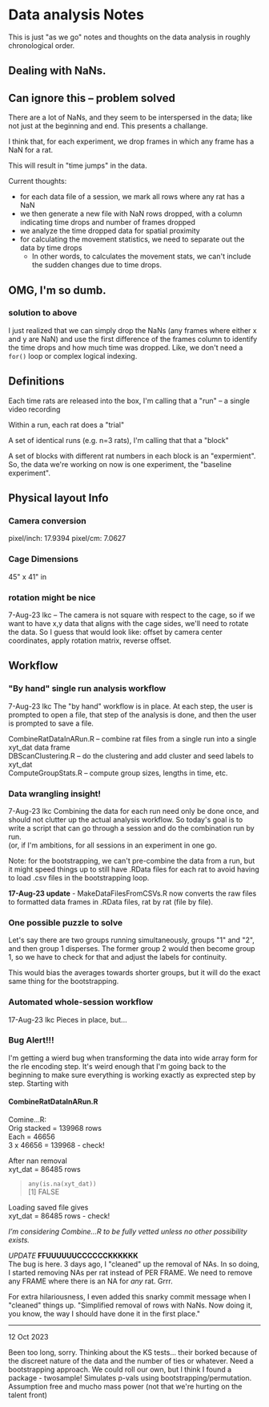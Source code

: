 # Data analysis Notes
This is just "as we go" notes and thoughts on the data analysis in roughly chronological order.

## Dealing with NaNs.
## Can ignore this – problem solved

There are a lot of NaNs, and they seem to be interspersed in the data; like not just at the beginning and end. This presents a challange.

I think that, for each experiment, we drop frames in which any frame has a NaN for a rat.

This will result in "time jumps" in the data.

Current thoughts:
- for each data file of a session, we mark all rows where any rat has a NaN
- we then generate a new file with NaN rows dropped, with a column indicating time drops and number of frames dropped
- we analyze the time dropped data for spatial proximity
- for calculating the movement statistics, we need to separate out the data by time drops
    - In other words, to calculates the movement stats, we can't include the sudden changes due to time drops. 

## OMG, I'm so dumb.
### solution to above

I just realized that we can simply drop the NaNs (any frames where either x and y are NaN) and use the first difference of the frames column to identify the time drops and how much time was dropped. Like, we don't need a `for()` loop or complex logical indexing.

## Definitions

Each time rats are released into the box, I'm calling that a "run" – a single video recording

Within a run, each rat does a "trial"

A set of identical runs (e.g. n=3 rats), I'm calling that that a "block"

A set of blocks with different rat numbers in each block is an "expermient". So, the data we're working on now is one experiment, the "baseline experiment".

## Physical layout Info
### Camera conversion
pixel/inch: 17.9394
pixel/cm: 7.0627

### Cage Dimensions
45" x 41" in 

### rotation might be nice
7-Aug-23 lkc – The camera is not square with respect to the cage, so if we want to have x,y data that aligns with the cage sides, we'll need to rotate the data. So I guess that would look like: offset by camera center coordinates, apply rotation matrix, reverse offset.

## Workflow
### "By hand" single run analysis workflow  
7-Aug-23 lkc The "by hand" workflow is in place. At each step, the user is prompted to open a file, that step of the analysis is done, and then the user is prompted to save a file.

CombineRatDataInARun.R – combine rat files from a single run into a single xyt_dat data frame  
DBScanClustering.R – do the clustering and add cluster and seed labels to xyt_dat  
ComputeGroupStats.R – compute group sizes, lengths in time, etc.

### Data wrangling insight!
7-Aug-23 lkc  Combining the data for each run need only be done once, and should not clutter up the actual analysis workflow.
So today's goal is to write a script that can go through a session and do the combination run by run.  
(or, if I'm ambitions, for all sessions in an experiment in one go.

Note: for the bootstrapping, we can't pre-combine the data from a run, but it might speed things up to still have .RData files for each rat to avoid having to load .csv files in the bootstrapping loop.

**17-Aug-23 update** - MakeDataFilesFromCSVs.R now converts the raw files to formatted data frames in .RData files, rat by rat (file by file).

### One possible puzzle to solve
Let's say there are two groups running simultaneously, groups "1" and "2", and then group 1 disperses. The former group 2 would then become group 1, so we have to check for that and adjust the labels for continuity.

This would bias the averages towards shorter groups, but it will do the exact same thing for the bootstrapping.

### Automated whole-session workflow
17-Aug-23 lkc  Pieces in place, but...

### Bug Alert!!!
I'm getting a wierd bug when transforming the data into wide array form for the rle encoding step. It's weird enough that I'm going back to the beginning to make sure everything is working exactly as exprected step by step.
Starting with
#### CombineRatDataInARun.R
Comine…R:  
Orig stacked = 139968 rows  
Each = 46656   
3 x 46656 = 139968 - check!  

After nan removal  
xyt_dat = 86485 rows  

> `any(is.na(xyt_dat))`  
[1] FALSE

Loading saved file gives  
xyt_dat = 86485 rows - check!

*I’m considering Combine…R to be fully vetted unless no other possibility exists.*

*UPDATE* **FFUUUUUUCCCCCCKKKKKK**  
The bug is here. 3 days ago, I "cleaned" up the removal of NAs. In so doing, I started removing NAs per rat instead of PER FRAME. We need to remove any FRAME where there is an NA for *any* rat. Grrr.

For extra hilariousness, I even added this snarky commit message when I "cleaned" things up.
"Simplified removal of rows with NaNs. Now doing it, you know, the way I should have done it in the first place."

---

12 Oct 2023

Been too long, sorry. Thinking about the KS tests... their borked because of the discreet nature of the data and the number of ties or whatever. Need a bootstrapping approach. We could roll our own, but I think I found a package - twosample! Simulates p-vals using bootstrapping/permutation. Assumption free and mucho mass power (not that we're hurting on the talent front)



















